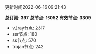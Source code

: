更新时间2022-06-16 09:21:43

**总订阅: 397**
**总节点: 16052**
**有效节点: 3309**
- v2ray节点: 2317
- ssr节点: 180
- ss节点: 570
- trojan节点: 242
